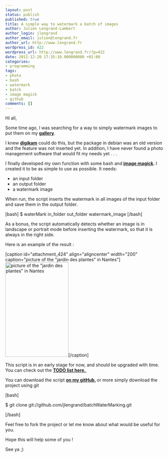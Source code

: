 ```yaml
---
layout: post
status: publish
published: true
title: A simple way to watermark a batch of images
author: Julien Lengrand-Lambert
author_login: jlengrand
author_email: julien@lengrand.fr
author_url: http://www.lengrand.fr
wordpress_id: 422
wordpress_url: http://www.lengrand.fr/?p=422
date: 2011-12-20 17:35:10.000000000 +01:00
categories:
- programming
tags:
- photo
- bash
- watermark
- batch
- image magick
- github
comments: []
---
```

Hi all,

Some time ago, I was searching for a way to simply watermark images to put them on my <strong><a title="my flickr" href="http://www.flickr.com/photos/49365498@N03/">gallery</a></strong>.

I knew <strong><a title="digikam" href="http://www.digikam.org/">digikam</a></strong> could do this, but the package in debian was an old version and the feature was not inserted yet. In addition, I have never found a photo management software that would fit my needs yet . . .

I finally developed my own function with some bash and<strong> <a title="image magick" href="http://www.imagemagick.org/script/index.php">image magick</a>. </strong>I created it to be as simple to use as possible. It needs:
<ul>
	<li>an input folder</li>
	<li>an output folder</li>
	<li>a watermark image</li>
</ul>
When run, the script inserts the watermark in all images of the input folder and save them in the output folder.

[bash]
$ waterMark in_folder out_folder watermark_image
[/bash]

As a bonus, the script automatically detects whether an image is in landscape or portrait mode before inserting the watermark, so that it is always in the right side.

Here is an example of the result :

[caption id="attachment_424" align="aligncenter" width="200" caption="picture of the &quot;jardin des plantes&quot; in Nantes"]<a href="http://www.lengrand.fr/wp-content/uploads/2011/12/pourquoi_le_bitume__by_jlengrand-d4dp4ha.jpg"><img class="size-medium wp-image-424" title="Pourquoi le bitume?" src="http://www.lengrand.fr/wp-content/uploads/2011/12/pourquoi_le_bitume__by_jlengrand-d4dp4ha-200x300.jpg" alt="picture of the &quot;jardin des plantes&quot; in Nantes" width="200" height="300" /></a>[/caption]

This script is in an early stage for now, and should be upgraded with time. You can check out the <strong><a title="TODO list" href="https://github.com/jlengrand/batchWaterMarking">TODO list here. </a></strong>

You can download the script <strong><a title="my github" href="https://github.com/jlengrand/batchWaterMarking">on my gitHub</a>, </strong>or more simply download the project using git

[bash]

$ git clone git://github.com/jlengrand/batchWaterMarking.git

[/bash]

Feel free to fork the project or let me know about what would be useful for you.

Hope this will help some of you !

See ya ;)
